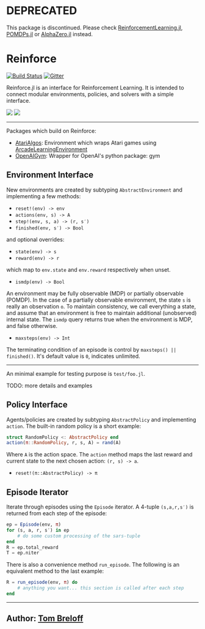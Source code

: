 # DEPRECATED

This package is discontinued. Please check [ReinforcementLearning.jl](https://github.com/JuliaReinforcementLearning/ReinforcementLearning.jl), [POMDPs.jl](https://github.com/JuliaPOMDP/POMDPs.jl) or [AlphaZero.jl](https://github.com/jonathan-laurent/AlphaZero.jl) instead.

# Reinforce

[![Build Status](https://travis-ci.org/JuliaML/Reinforce.jl.svg?branch=master)](https://travis-ci.org/JuliaML/Reinforce.jl)
[![Gitter](https://badges.gitter.im/reinforcejl/Lobby.svg)](https://gitter.im/reinforcejl/Lobby?utm_source=badge&utm_medium=badge&utm_campaign=pr-badge)

Reinforce.jl is an interface for Reinforcement Learning.  It is intended to connect modular environments, policies, and solvers with a simple interface.

![](https://cloud.githubusercontent.com/assets/933338/17670982/8923a2f6-62e2-11e6-943f-bd0a2a7b5c1f.gif)
![](https://cloud.githubusercontent.com/assets/933338/17703784/f3e18414-63a0-11e6-9f9e-f531278216f9.gif)

---

Packages which build on Reinforce:

- [AtariAlgos](https://github.com/JuliaML/AtariAlgos.jl): Environment which wraps Atari games using [ArcadeLearningEnvironment](https://github.com/nowozin/ArcadeLearningEnvironment.jl)
- [OpenAIGym](https://github.com/JuliaML/OpenAIGym.jl): Wrapper for OpenAI's python package: gym

## Environment Interface

New environments are created by subtyping `AbstractEnvironment` and implementing
a few methods:

- `reset!(env) -> env`
- `actions(env, s) -> A`
- `step!(env, s, a) -> (r, s′)`
- `finished(env, s′) -> Bool`

and optional overrides:

- `state(env) -> s`
- `reward(env) -> r`

which map to `env.state` and `env.reward` respectively when unset.

- `ismdp(env) -> Bool`

An environment may be fully observable (MDP) or partially observable (POMDP).
In the case of a partially observable environment, the state `s` is really
an observation `o`.  To maintain consistency, we call everything a state,
and assume that an environment is free to maintain additional (unobserved)
internal state.  The `ismdp` query returns true when the environment is MDP,
and false otherwise.

- `maxsteps(env) -> Int`

The terminating condition of an episode is control by
`maxsteps() || finished()`.
It's default value is `0`, indicates unlimited.

---

An minimal example for testing purpose is `test/foo.jl`.

TODO: more details and examples


## Policy Interface

Agents/policies are created by subtyping `AbstractPolicy` and implementing `action`.
The built-in random policy is a short example:

```julia
struct RandomPolicy <: AbstractPolicy end
action(π::RandomPolicy, r, s, A) = rand(A)
```
Where `A` is the action space.
The `action` method maps the last reward and current state to the next chosen action:
`(r, s) -> a`.

- `reset!(π::AbstractPolicy) -> π`


## Episode Iterator

Iterate through episodes using the `Episode` iterator.
A 4-tuple `(s,a,r,s′)` is returned from each step of the episode:

```julia
ep = Episode(env, π)
for (s, a, r, s′) in ep
    # do some custom processing of the sars-tuple
end
R = ep.total_reward
T = ep.niter
```

There is also a convenience method `run_episode`.
The following is an equivalent method to the last example:

```julia
R = run_episode(env, π) do
    # anything you want... this section is called after each step
end
```

---

## Author: [Tom Breloff](https://github.com/tbreloff)
